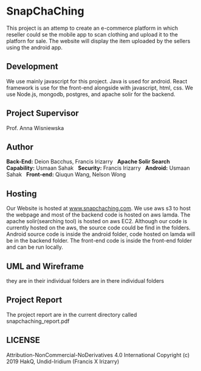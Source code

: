 # SnapChaChing 
This project is an attemp to create an e-commerce platform in which reseller could se the mobile app to scan clothing and upload it to the platforn for sale.
The website will display the item uploaded by the sellers using the android app.

## Development
We use mainly javascript for this project. Java is used for android. React framework is use for the front-end alongside with javascript, html, css. We use Node.js, mongodb, postgres, and apache solir for the backend. 

## Project Supervisor
Prof. Anna Wisniewska

## Author
**Back-End:** Deion Bacchus, Francis Irizarry &nbsp;
**Apache Solir Search Capability:** Usmaan Sahak &nbsp;
**Security:** Francis Irizarry &nbsp;
**Android:** Usmaan Sahak &nbsp;
**Front-end:** Qiuqun Wang, Nelson Wong &nbsp;

## Hosting
Our Website is hosted at www.snapchaching.com.
We use aws s3 to host the webpage and most of the backend code is hosted on aws lamda. The apache solir(searching tool) is hosted on aws EC2. Although our code is currently hosted on the aws, the source code could be find in the folders. Android source code is inside the android folder, code hosted on lamda will be in the backend folder. The front-end code is inside the front-end folder and can be run locally.

## UML and Wireframe
they are in their individual folders are in there individual folders

## Project Report
The project report are in the current directory called snapchaching_report.pdf

## LICENSE
Attribution-NonCommercial-NoDerivatives 4.0 International
Copyright (c) 2019 HakQ, Undid-Iridium (Francis X Irizarry)

